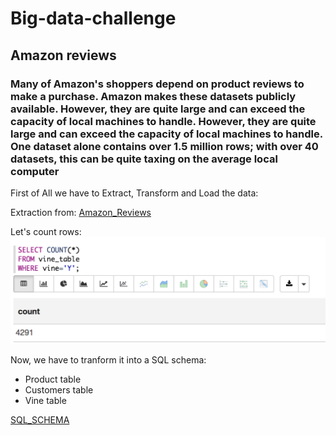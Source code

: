 # Big-data-challenge

## Amazon reviews

###  Many of Amazon's shoppers depend on product reviews to make a purchase. Amazon makes these datasets publicly available. However, they are quite large and can exceed the capacity of local machines to handle. However, they are quite large and can exceed the capacity of local machines to handle. One dataset alone contains over 1.5 million rows; with over 40 datasets, this can be quite taxing on the average local computer

First of All we have to Extract, Transform and Load the data:

Extraction from: [Amazon_Reviews](https://s3.amazonaws.com/amazon-reviews-pds/tsv/index.txt)

Let's count rows:
![Count_Rows](https://github.com/greaterpablo/big-data-challenge/blob/main/Images/vine01.png)

Now, we have to tranform it into a SQL schema:

* Product table
* Customers table
* Vine table

[SQL_SCHEMA](https://github.com/greaterpablo/big-data-challenge/blob/main/Resources/schema.sql)
